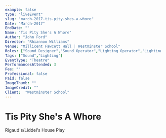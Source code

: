 ```yaml
---
example: false
type: "liveEvent"
slug: "march-2017-tis-pity-shes-a-whore"
Date: "March-2017"
EndDate: ""
Name: "Tis Pity She's A Whore"
Author: "John Ford"
Director: "Rhiannon Williams"
Venue: "Millicent Fawcett Hall | Westminster School"
Roles: ["Sound Designer","Sound Operator","Lighting Operator","Lighting Rigging Assistant"]
Tags: ["Sound","Lighting"]
EventType: "Theatre"
PerformancesAttended: 3
Fee: ""
Professional: false
Paid: false
ImageThumb: ""
ImageCredit: ""
Client:  "Westminster School"
---
```


# Tis Pity She's A Whore

Rigaud's/Liddel's House Play
